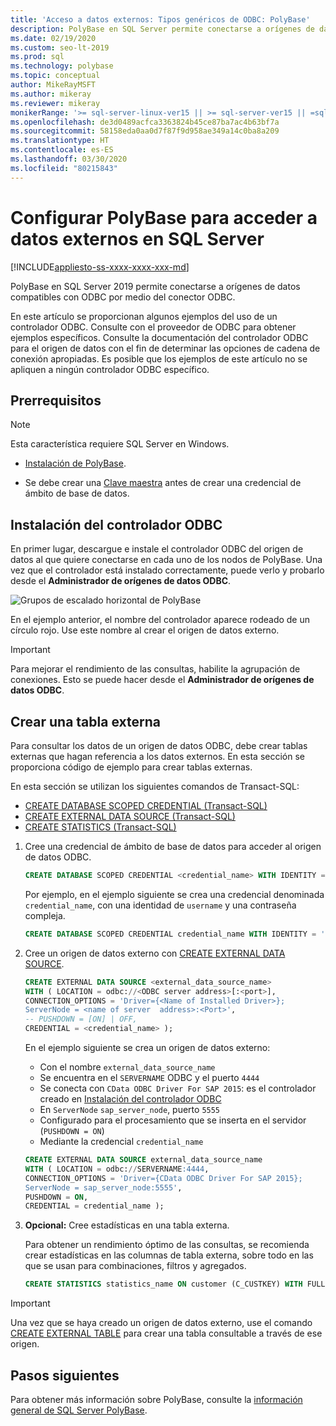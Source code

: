 ```yaml
---
title: 'Acceso a datos externos: Tipos genéricos de ODBC: PolyBase'
description: PolyBase en SQL Server permite conectarse a orígenes de datos compatibles por medio del conector ODBC. Instale el controlador ODBC y cree tablas externas.
ms.date: 02/19/2020
ms.custom: seo-lt-2019
ms.prod: sql
ms.technology: polybase
ms.topic: conceptual
author: MikeRayMSFT
ms.author: mikeray
ms.reviewer: mikeray
monikerRange: '>= sql-server-linux-ver15 || >= sql-server-ver15 || =sqlallproducts-allversions'
ms.openlocfilehash: de3d0489acfca3363824b45ce87ba7ac4b63bf7a
ms.sourcegitcommit: 58158eda0aa0d7f87f9d958ae349a14c0ba8a209
ms.translationtype: HT
ms.contentlocale: es-ES
ms.lasthandoff: 03/30/2020
ms.locfileid: "80215843"
---
```

# <a name="configure-polybase-to-access-external-data-in-sql-server"></a>Configurar PolyBase para acceder a datos externos en SQL Server

[!INCLUDE[appliesto-ss-xxxx-xxxx-xxx-md](../../includes/appliesto-ss-xxxx-xxxx-xxx-md.md)]

PolyBase en SQL Server 2019 permite conectarse a orígenes de datos compatibles con ODBC por medio del conector ODBC.

En este artículo se proporcionan algunos ejemplos del uso de un controlador ODBC. Consulte con el proveedor de ODBC para obtener ejemplos específicos. Consulte la documentación del controlador ODBC para el origen de datos con el fin de determinar las opciones de cadena de conexión apropiadas. Es posible que los ejemplos de este artículo no se apliquen a ningún controlador ODBC específico.

## <a name="prerequisites"></a>Prerrequisitos

>[!NOTE]
>Esta característica requiere SQL Server en Windows.

* [Instalación de PolyBase](polybase-installation.md).

* Se debe crear una [Clave maestra](../../t-sql/statements/create-master-key-transact-sql.md) antes de crear una credencial de ámbito de base de datos.

## <a name="install-the-odbc-driver"></a>Instalación del controlador ODBC

En primer lugar, descargue e instale el controlador ODBC del origen de datos al que quiere conectarse en cada uno de los nodos de PolyBase. Una vez que el controlador está instalado correctamente, puede verlo y probarlo desde el **Administrador de orígenes de datos ODBC**.

![Grupos de escalado horizontal de PolyBase](../../relational-databases/polybase/media/polybase-odbc-admin.png) 

En el ejemplo anterior, el nombre del controlador aparece rodeado de un círculo rojo. Use este nombre al crear el origen de datos externo.

> [!IMPORTANT]
> Para mejorar el rendimiento de las consultas, habilite la agrupación de conexiones. Esto se puede hacer desde el **Administrador de orígenes de datos ODBC**.

## <a name="create-an-external-table"></a>Crear una tabla externa

Para consultar los datos de un origen de datos ODBC, debe crear tablas externas que hagan referencia a los datos externos. En esta sección se proporciona código de ejemplo para crear tablas externas.

En esta sección se utilizan los siguientes comandos de Transact-SQL:

* [CREATE DATABASE SCOPED CREDENTIAL (Transact-SQL)](../../t-sql/statements/create-database-scoped-credential-transact-sql.md)
* [CREATE EXTERNAL DATA SOURCE (Transact-SQL)](../../t-sql/statements/create-external-data-source-transact-sql.md) 
* [CREATE STATISTICS (Transact-SQL)](../../t-sql/statements/create-statistics-transact-sql.md)

1. Cree una credencial de ámbito de base de datos para acceder al origen de datos ODBC.

    ```sql
    CREATE DATABASE SCOPED CREDENTIAL <credential_name> WITH IDENTITY = '<username>', Secret = '<password>';
    ```

    Por ejemplo, en el ejemplo siguiente se crea una credencial denominada `credential_name`, con una identidad de `username` y una contraseña compleja.

    ```sql
    CREATE DATABASE SCOPED CREDENTIAL credential_name WITH IDENTITY = 'username', Secret = 'BycA4ZjrE#*2W%!';
    ```

1. Cree un origen de datos externo con [CREATE EXTERNAL DATA SOURCE](../../t-sql/statements/create-external-data-source-transact-sql.md).

    ```sql
    CREATE EXTERNAL DATA SOURCE <external_data_source_name>
    WITH ( LOCATION = odbc://<ODBC server address>[:<port>],
    CONNECTION_OPTIONS = 'Driver={<Name of Installed Driver>};
    ServerNode = <name of server  address>:<Port>',
    -- PUSHDOWN = [ON] | OFF,
    CREDENTIAL = <credential_name> );
    ```

    En el ejemplo siguiente se crea un origen de datos externo:
    * Con el nombre `external_data_source_name`
    * Se encuentra en el `SERVERNAME` ODBC y el puerto `4444`
    * Se conecta con `CData ODBC Driver For SAP 2015`: es el controlador creado en [Instalación del controlador ODBC](#install-the-odbc-driver)
    * En `ServerNode` `sap_server_node`, puerto `5555`
    * Configurado para el procesamiento que se inserta en el servidor (`PUSHDOWN = ON`)
    * Mediante la credencial `credential_name`

    ```sql
    CREATE EXTERNAL DATA SOURCE external_data_source_name
    WITH ( LOCATION = odbc://SERVERNAME:4444,
    CONNECTION_OPTIONS = 'Driver={CData ODBC Driver For SAP 2015};
    ServerNode = sap_server_node:5555',
    PUSHDOWN = ON,
    CREDENTIAL = credential_name );
    ```

1. **Opcional:** Cree estadísticas en una tabla externa.

    Para obtener un rendimiento óptimo de las consultas, se recomienda crear estadísticas en las columnas de tabla externa, sobre todo en las que se usan para combinaciones, filtros y agregados.

    ```sql
    CREATE STATISTICS statistics_name ON customer (C_CUSTKEY) WITH FULLSCAN; 
    ```

>[!IMPORTANT]
>Una vez que se haya creado un origen de datos externo, use el comando [CREATE EXTERNAL TABLE](../../t-sql/statements/create-external-table-transact-sql.md) para crear una tabla consultable a través de ese origen.

## <a name="next-steps"></a>Pasos siguientes

Para obtener más información sobre PolyBase, consulte la [información general de SQL Server PolyBase](polybase-guide.md).
